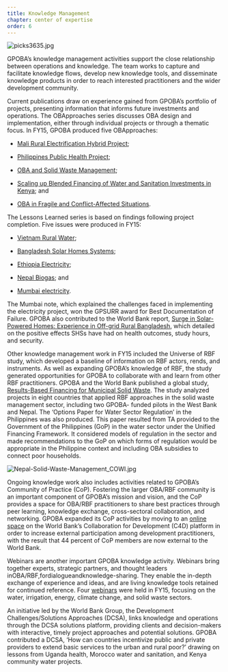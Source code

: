 ```yaml
---
title: Knowledge Management
chapter: center of expertise
order: 6
---
```


![picks3635.jpg](/content/center-of-expertise/media/picks3635.jpg)

GPOBA’s knowledge management activities support the close relationship between operations and knowledge. The team works to capture and facilitate knowledge flows, develop new knowledge tools, and disseminate knowledge products in order to reach interested practitioners and the wider development community.

Current publications draw on experience gained from GPOBA’s portfolio of projects, presenting information that informs future investments and operations. The OBApproaches series discusses OBA design and implementation, either through individual projects or through a thematic focus. In FY15, GPOBA produced five OBApproaches:

- [Mali Rural Electrification Hybrid Project](http://www.gpoba.org/OBA45_MaliEnergy);

- [Philippines Public Health Project](http://www.gpoba.org/Philippines.PublicHealth);

- [OBA and Solid Waste Management](http://www.gpoba.org/OBA46_SolidWaste);

- [Scaling up Blended Financing of Water and Sanitation Investments in Kenya](http://www.gpoba.org/Kenya.WS.Scaleup); and

- [OBA in Fragile and Conflict-Affected Situations](http://www.gpoba.org/OBA47_FCS).

The Lessons Learned series is based on findings following project completion. Five issues were produced in FY15:

- [Vietnam Rural Water](http://www.gpoba.org/LL07_VietnamWater);

- [Bangladesh Solar Homes Systems](http://www.gpoba.org/LL10_BangladeshEnergy);

- [Ethiopia Electricity](http://www.gpoba.org/LL09_EthiopiaElectricity);

- [Nepal Biogas](http://www.gpoba.org/LL08_NepalBiogas); and

- [Mumbai electricity](http://www.gpoba.org/LL06_MumbaiElectricity).

The Mumbai note, which explained the challenges faced in implementing the electricity project, won the GPSURR award for Best Documentation of Failure. GPOBA also contributed to the World Bank report, [Surge in Solar-Powered Homes: Experience in Off-grid Rural Bangladesh](http://www.gpoba.org/Solar.Home.Projects), which detailed on the positive effects SHSs have had on health outcomes, study hours, and security.

Other knowledge management work in FY15 included the Universe of RBF study, which developed a baseline of information on RBF actors, rends, and instruments. As well as expanding GPOBA’s knowledge of RBF, the study generated opportunities for GPOBA to collaborate with and learn from other RBF practitioners<!-- (see Box 5) -->. GPOBA and the World Bank published a global study, [Results-Based Financing for Municipal Solid Waste](https://www.gpoba.org/MSW.Report). The study analyzed projects in eight countries that applied RBF approaches in the solid waste management sector, including two GPOBA- funded pilots in the West Bank and Nepal<!-- (Box 6) -->. The ‘Options Paper for Water Sector Regulation’ in the Philippines was also produced. This paper resulted from TA provided to the Government of the Philippines (GoP) in the water sector under the Unified Financing Framework<!-- (Box 7) -->. It considered models of regulation in the sector and made recommendations to the GoP on which forms of regulation would be appropriate in the Philippine context and including OBA subsidies to connect poor households.

![Nepal-Solid-Waste-Management_COWI.jpg](/content/center-of-expertise/media/Nepal-Solid-Waste-Management_COWI.jpg)

Ongoing knowledge work also includes activities related to GPOBA’s Community of Practice (CoP). Fostering the larger OBA/RBF community is an important component of GPOBA’s mission and vision, and the CoP provides a space for OBA/RBF practitioners to share best practices through peer learning, knowledge exchange, cross-sectoral collaboration, and networking. GPOBA expanded its CoP activities by moving to an [online space](https://collaboration.worldbank.org/groups/output-based-aid-cop-oba-cop) on the World Bank’s Collaboration for Development (C4D) platform in order to increase external participation among development practitioners, with the result that 44 percent of CoP members are now external to the World Bank.

Webinars are another important GPOBA knowledge activity. Webinars bring together experts, strategic partners, and thought leaders inOBA/RBF,fordialogueandknowledge-sharing. They enable the in-depth exchange of experience and ideas, and are living knowledge tools retained for continued reference. Four [webinars](http://www.gpoba.org/webinars) were held in FY15, focusing on the water, irrigation, energy, climate change, and solid waste sectors.

An initiative led by the World Bank Group, the Development Challenges/Solutions Approaches (DCSA), links knowledge and operations through the DCSA solutions platform, providing clients and decision-makers with interactive, timely project approaches and potential solutions. GPOBA contributed a DCSA, ‘How can countries incentivize public and private providers to extend basic services to the urban and rural poor?’ drawing on lessons from Uganda health, Morocco water and sanitation, and Kenya community water projects.